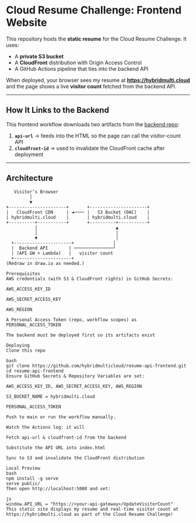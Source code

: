 # Cloud Resume Challenge: Frontend Website

This repository hosts the **static resume** for the Cloud Resume Challenge. It uses:

- A **private S3 bucket**  
- A **CloudFront** distribution with Origin Access Control  
- A GitHub Actions pipeline that ties into the backend API

When deployed, your browser sees my resume at **https://hybridmulti.cloud** and the page shows a live **visitor count** fetched from the backend API.

---

## How It Links to the Backend

This frontend workflow downloads two artifacts from the [backend repo](https://github.com/hybridmulticloud/resume-api-backend):

1. **`api-url`** → feeds into the HTML so the page can call the visitor-count API  
2. **`cloudfront-id`** → used to invalidate the CloudFront cache after deployment

---

## Architecture

```plaintext
   Visitor’s Browser
         │
         ▼
+----------------------+       +----------------------+
|   CloudFront CDN     | ◄──── |   S3 Bucket (OAC)    |
| hybridmulti.cloud    |       | hybridmulti.cloud    |
+----------+-----------+       +----------+-----------+
           │                              ▲
           │                              │
           ▼                              │
  +----------------------+               │
  |  Backend API        | ───────────────┘
  | (API GW + Lambda)   |   visitor count
  +----------------------+
(Redraw in draw.io as needed.)

Prerequisites
AWS credentials (with S3 & CloudFront rights) in GitHub Secrets:

AWS_ACCESS_KEY_ID

AWS_SECRET_ACCESS_KEY

AWS_REGION

A Personal Access Token (repo, workflow scopes) as PERSONAL_ACCESS_TOKEN

The backend must be deployed first so its artifacts exist

Deploying
Clone this repo

bash
git clone https://github.com/hybridmulticloud/resume-api-frontend.git
cd resume-api-frontend
Ensure GitHub Secrets & Repository Variables are set:

AWS_ACCESS_KEY_ID, AWS_SECRET_ACCESS_KEY, AWS_REGION

S3_BUCKET_NAME = hybridmulti.cloud

PERSONAL_ACCESS_TOKEN

Push to main or run the workflow manually.

Watch the Actions log: it will

Fetch api-url & cloudfront-id from the backend

Substitute the API URL into index.html

Sync to S3 and invalidate the CloudFront distribution

Local Preview
bash
npm install -g serve
serve public/
Then open http://localhost:5000 and set:

js
window.API_URL = "https://<your-api-gateway>/UpdateVisitorCount"
This static site displays my resume and real-time visitor count at https://hybridmulti.cloud as part of the Cloud Resume Challenge!
